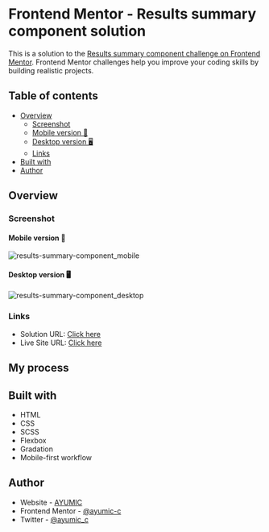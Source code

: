 # Frontend Mentor - Results summary component solution

This is a solution to the [Results summary component challenge on Frontend Mentor](https://www.frontendmentor.io/challenges/results-summary-component-CE_K6s0maV). Frontend Mentor challenges help you improve your coding skills by building realistic projects. 

## Table of contents

- [Overview](#overview)
  - [Screenshot](#screenshot)
   - [Mobile version 📱](#mobile-version)
   - [Desktop version 🖥️](#desktop-version)
  - [Links](#links)
- [Built with](#built-with)
- [Author](#author)

## Overview

### Screenshot

#### Mobile version 📱
![results-summary-component_mobile](https://user-images.githubusercontent.com/92932301/236648480-5549a909-31db-45d5-a739-48bf234a3600.png)

#### Desktop version 🖥️
![results-summary-component_desktop](https://user-images.githubusercontent.com/92932301/236648502-59a8d641-fc78-4c07-8c9f-29e007f2dbcb.png)

### Links

- Solution URL: [Click here](https://www.frontendmentor.io/solutions/results-summary-component-GIVss2mocp)
- Live Site URL: [Click here](https://ayumic-c.github.io/frontend-mentor_results-summary-component/)

## My process

## Built with

- HTML
- CSS
- SCSS
- Flexbox
- Gradation
- Mobile-first workflow

## Author

- Website - [AYUMIC](https://ayumic-c.github.io/ayumic)
- Frontend Mentor - [@ayumic-c](https://www.frontendmentor.io/profile/ayumic-c)
- Twitter - [@ayumic_c](https://twitter.com/ayumic_c)
